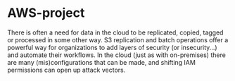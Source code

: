 # AWS-project
There is often a need for data in the cloud to be replicated, copied, tagged or processed in some other way. S3 replication and batch operations offer a powerful way for organizations to add layers of security (or insecurity...) and automate their workflows. In the cloud (just as with on-premises) there are many (mis)configurations that can be made, and shifting IAM permissions can open up attack vectors.
